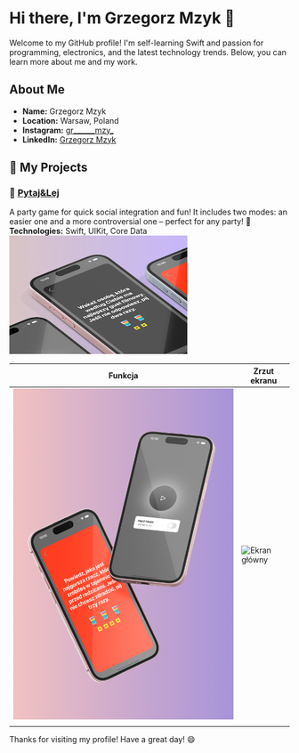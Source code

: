 # Hi there, I'm Grzegorz Mzyk 👋

Welcome to my GitHub profile! I'm self-learning Swift and passion for programming, electronics, and the latest technology trends. Below, you can learn more about me and my work.

## About Me

- **Name:** Grzegorz Mzyk
- **Location:** Warsaw, Poland
- **Instagram:** [gr______mzy_](https://www.instagram.com/gr______mzy_?igsh=dDVkNzI5M2Zhb2pw&utm_source=qr)
- **LinkedIn:** [Grzegorz Mzyk](https://www.linkedin.com/in/grmzy?utm_source=share&utm_campaign=share_via&utm_content=profile&utm_medium=ios_app)

## 📱 My Projects

### 📌 [Pytaj&Lej](https://github.com/GrzegorzMzyk/CardGame)
A party game for quick social integration and fun! It includes two modes: an easier one and a more controversial one – perfect for any party! 🥂  
**Technologies:** Swift, UIKit, Core Data  
![Opis obrazu](./pytajLej1.png)

| Funkcja                          | Zrzut ekranu                         |
|----------------------------------|--------------------------------------|
| ![Ekran główny](./pytajLej2.png) | ![Ekran główny](./CardGame/pytajLej1.png)     |
|                                  |                                      |


Thanks for visiting my profile! Have a great day! 😄
